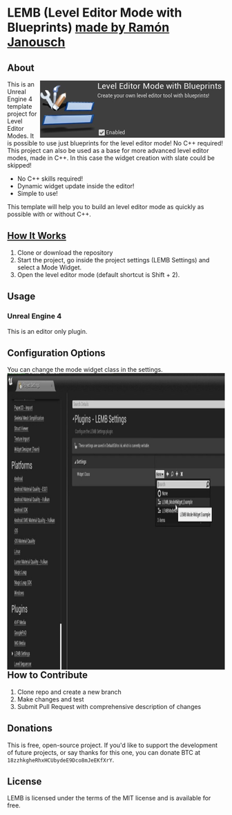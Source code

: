 # LEMB (Level Editor Mode with Blueprints) [made by Ramón Janousch](https://www.ramonjanousch.com/)

## About

<img src="./GithubResources/LEMB_Enabled.jpg" align="right"
     title="Use LEMB, it is very good!" width="428" height="132">

This is an Unreal Engine 4 template project for Level Editor Modes.
It is possible to use just blueprints for the level editor mode! No C++ required!
This project can also be used as a base for more advanced level editor modes, made in C++. In this case the widget creation with slate could be skipped!

* No C++ skills required!
* Dynamic widget update inside the editor!
* Simple to use!

This template will help you to build an level editor mode as quickly as possible with or without C++.


## [How It Works]()

1. Clone or download the repository
2. Start the project, go inside the project settings (LEMB Settings) and select a Mode Widget.
3. Open the level editor mode (default shortcut is Shift + 2).

## Usage

### Unreal Engine 4
This is an editor only plugin.


## Configuration Options

You can change the mode widget class in the settings.
<img src="./GithubResources/LEMB_ProjectSettings.jpg" align="left"
     title="Texture Settings" width="1111" height="685">

<br>
<br>
<br>
<br>
<br>
<br>
<br>
<br>


## How to Contribute

1. Clone repo and create a new branch
2. Make changes and test
3. Submit Pull Request with comprehensive description of changes


## Donations

This is free, open-source project. If you'd like to support the development of future projects, or say thanks for this one, you can donate BTC at `18zzhkgheRhxHCUbydeE9Dco8mJeEKfXrY`.


## License

LEMB is licensed under the terms of the MIT
license and is available for free.

